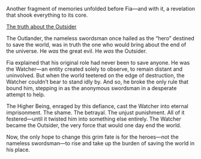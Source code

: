 Another fragment of memories unfolded before Fia—and with it, a revelation that shook everything to its core.

[The truth about the Outsider](#embed:https://www.youtube.com/live/wCysZh57Hcc?si=yZOPqpzRsa6KSL3D&t=11331)

The Outlander, the nameless swordsman once hailed as the “hero” destined to save the world, was in truth the one who would bring about the end of the universe. He _was_ the great evil. He _was_ the Outsider.

Fia explained that his original role had never been to save anyone. He was the Watcher—an entity created solely to observe, to remain distant and uninvolved. But when the world teetered on the edge of destruction, the Watcher couldn’t bear to stand idly by. And so, he broke the only rule that bound him, stepping in as the anonymous swordsman in a desperate attempt to help.

The Higher Being, enraged by this defiance, cast the Watcher into eternal imprisonment. The shame. The betrayal. The unjust punishment. All of it festered—until it twisted him into something else entirely. The Watcher became the Outsider, the very force that would one day end the world.

Now, the only hope to change this grim fate is for the heroes—not the nameless swordsman—to rise and take up the burden of saving the world in his place.
